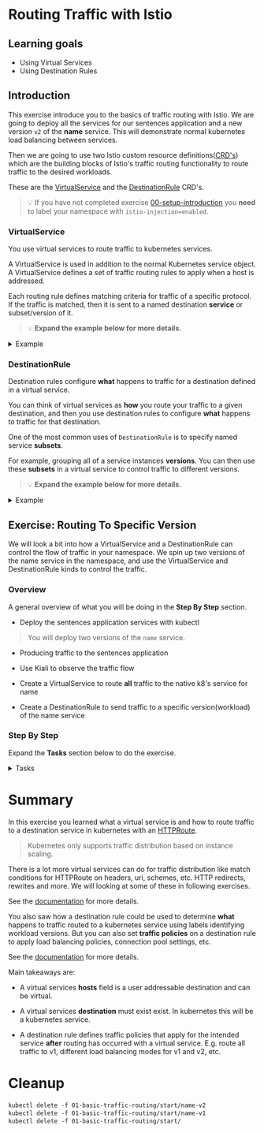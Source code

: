 [//]: # (Copyright, Eficode )
[//]: # (Origin: https://github.com/eficode-academy/istio-katas)
[//]: # (Tags: #sentences #kiali)

# Routing Traffic with Istio

## Learning goals

- Using Virtual Services
- Using Destination Rules

## Introduction

This exercise introduce you to the basics of traffic routing with Istio. 
We are going to deploy all the services for our sentences application 
and a new version `v2` of the **name** service. This will demonstrate normal 
kubernetes load balancing between services. 

Then we are going to use two Istio custom resource definitions([CRD's](https://kubernetes.io/docs/concepts/extend-kubernetes/api-extension/custom-resources/)) which are
the building blocks of Istio's traffic routing functionality to route traffic to 
the desired workloads.

These are the [VirtualService](https://istio.io/latest/docs/reference/config/networking/virtual-service/) and the [DestinationRule](https://istio.io/latest/docs/reference/config/networking/destination-rule/) CRD's.

> :bulb: If you have not completed exercise 
> [00-setup-introduction](00-setup-introduction.md) you **need** to label 
> your namespace with `istio-injection=enabled`.

### VirtualService

You use virtual services to route traffic to kubernetes services. 

A VirtualService is used in addition to the normal Kubernetes service object.
A VirtualService defines a set of traffic routing rules to apply when a host 
is addressed. 

Each routing rule defines matching criteria for traffic of a 
specific protocol. If the traffic is matched, then it is sent to a named 
destination **service** or subset/version of it.

> :bulb: **Expand the example below for more details.**

<details>
    <summary> Example </summary>

```yaml
apiVersion: networking.istio.io/v1beta1
kind: VirtualService
metadata:
  name: myservice-route
spec:
  hosts:
  - myservice
  gateways:
  - mesh
  http:
  - route:
    - destination:
        host: myservice-v1
        subset: myservice-v1
    - destination:
        host: myservice-v2
        subset: myservice-v1
```

- The **http** block is an [HTTPRoute](https://istio.io/latest/docs/reference/config/networking/virtual-service/#HTTPRoute) 
containing the routing rules for HTTP/1.1, HTTP/2 and gRPC traffic. 

> You can also use [TCPRoute](https://istio.io/latest/docs/reference/config/networking/virtual-service/#TCPRoute) 
> and [TLSRoute](https://istio.io/latest/docs/reference/config/networking/virtual-service/#TLSRoute) 
> blocks for configuring routing.

- The **hosts** field is the user addressable destination that the routing rules 
apply to. It is the address used by a client when attempting to connect to a service.
This is **virtual** and doesn't actually have to exist. For example 
You could use it for consolidating routes to all services for an application. 

- The **destination** field specifies the **actual** destination of the routing 
rule and **must** exist. In kubernetes this is a **service** and generally 
takes a form like `reviews`, `ratings`, etc.

- The `mesh` field in the gateways block is a reserved keyword used to imply 
**all** sidecars in the mesh.

- The subset block is the name of a subset within the service and **must** be 
defined in a **DestinationRule**.

</details>

### DestinationRule

Destination rules configure **what** happens to traffic for a destination 
defined in a virtual service.

You can think of virtual services as **how** you route your traffic to a given 
destination, and then you use destination rules to configure **what** happens 
to traffic for that destination.

One of the most common uses of `DestinationRule` is to specify named service **subsets**.

For example, grouping all of a service instances **versions**. You can then 
use these **subsets** in a virtual service to control traffic to different versions.

> :bulb: **Expand the example below for more details.**

<details>
    <summary> Example </summary>

```yaml
apiVersion: networking.istio.io/v1beta1
kind: DestinationRule
metadata:
  name: my-destination-rule
spec:
  host: myservice
  subsets:
  - name: v1
    labels:
      version: v1
  - name: v2
    labels:
      version: v2
  - name: v3
    labels:
      version: v3
```

> Destination rules are applied by Istio **after** virtual service routing 
> rules are **evaluated**, so they apply to the traffic’s “real” destination.

> :bulb: If you have not completed exercise 
> [00-setup-introduction](00-setup-introduction.md) you **need** to label 
> your namespace with `istio-injection=enabled`.

</details>

## Exercise: Routing To Specific Version

We will look a bit into how a VirtualService and a DestinationRule can control 
the flow of traffic in your namespace. We spin up two versions of the name 
service in the namespace, and use the VirtualService and DestinationRule kinds 
to control the traffic.

### Overview

A general overview of what you will be doing in the **Step By Step** section.

- Deploy the sentences application services with kubectl

> You will deploy two versions of the `name` service.

- Producing traffic to the sentences application

- Use Kiali to observe the traffic flow

- Create a VirtualService to route **all** traffic to the native k8's service 
for name

- Create a DestinationRule to send traffic to a specific version(workload) of 
the name service

### Step By Step

Expand the **Tasks** section below to do the exercise.

<details>
    <summary> Tasks </summary>

#### Task: Deploy sentences app and 2 versions of name services

___


```console
kubectl apply -f 01-basic-traffic-routing/start/
kubectl apply -f 01-basic-traffic-routing/start/name-v1
kubectl apply -f 01-basic-traffic-routing/start/name-v2
```

#### Task: Run loop-query.sh

___


```console
./scripts/loop-query.sh
```

#### Task: Observe the traffic in Kiali

___


Go to Graph menu item and select the **Versioned app graph** from the drop 
down menu.

![50/50 split of traffic](images/kiali-blue-green-anno.png)

What you are seeing here is kubernetes load balancing between PODS.
Kubernetes, or more specifically the `kube-proxy`, will load balance in 
either a *round robin* or *random* pattern depending on whether it is 
running in *user space* proxy mode or *IP tables* proxy mode.

You rarely want traffic routed to two version in an uncontrolled 
fashion.

So why is this happening?

> :bulb: Take a look at the label selector for the name service.
> It doesn't specify a version...

#### Task: Create a destination rule and apply it

___


Create a destination rule called `name-dr.yaml` in 
`01-basic-traffic-routing/start/` and apply it.

```yaml
apiVersion: networking.istio.io/v1beta1
kind: DestinationRule
metadata:
  name: name-destination-rule
spec:
  host: name
  exportTo:
  - "."
  subsets:
  - name: name-v1
    labels:
      version: v1
  - name: name-v2
    labels:
      version: v2
```
The above destination rule says, when combined with a virtual service, **what** 
I want to do is send traffic to a workload **labeled** with either `v1` or `v2`.

```console
kubectl apply -f 01-basic-traffic-routing/start/name-dr.yaml
```
Applying the destination rule has no effect at this point because there is no 
virtual service including the destination rule.

> :bulb: To avoid 503 errors **always** apply destination rules and changes to 
> destination rules **prior** to changing virtual services.

#### Task: Create a `VirtualService` to route ALL traffic to version 1 of the name service

___


Create a virtual service called `name-vs.yaml` in 
`01-basic-traffic-routing/start/` and apply it.

```yaml
apiVersion: networking.istio.io/v1beta1
kind: VirtualService
metadata:
  name: name-route
spec:
  hosts:
  - name
  exportTo:
  - "."
  gateways:
  - mesh
  http:
  - route:
    - destination:
        host: name
        subset: name-v1
```

> The `host` field in the above yaml is the kubernetes short name for the service. 
> Istio will translate the short name based one the **namespace** of the rule. 
> E.g. if the virtual service is in namespace `default` the short name name will 
> be interpreted as `name.default.svc.cluster.local`. What will happen if the 
> **name** service is in the namespace `student1`?

```console
kubectl apply -f 01-basic-traffic-routing/start/name-vs.yaml
```

Go to **Graph** menu item in Kiali and select the **Versioned app graph** 
from the drop down menu and observe the traffic flow. It may take a minute 
before fully complete but you should see the traffic being routed to the 
`name-v1` **service**.

> :bulb: Make sure to select `Idle Edges`, `Service Nodes` and 
> `Virtual Services` in the Display drop down.

![Basic virtual service route](images/basic-route-vs.png)

You can see in Kiali that the virtual service combined with the destination 
rule subsets routes traffic to the name workload labeled `v1` even though the 
name service has no versions defined in the selector.

#### Task: Add a route to version 2 of the name service as the **first** route

___

Add a destination to the new service in the `name-vs.yaml` you 
created before. But place it **before** the `name-v1` service and apply it.

```yaml
apiVersion: networking.istio.io/v1beta1
kind: VirtualService
metadata:
  name: name-route
spec:
  hosts:
  - name
  exportTo:
  - "."
  gateways:
  - mesh
  http:
  - route:
    - destination:
        host: name
        subset: name-v2
  - route:
    - destination:
        host: name
        subset: name-v1
```

```console
kubectl apply -f 01-basic-traffic-routing/start/name-vs.yaml
```

#### Task: Use the versioned app graph to observe route precedence in Kiali

___


Go to **Graph** menu item in Kiali and select the **Versioned app graph** 
from the drop down menu and observe the traffic flow. You will see that 
traffic is now being routed to the version 2 service.

![Routing precedence](images/basic-route-precedence-vs.png)

Routing rules are evaluated in **sequential** order from top to bottom, with 
the first rule in the virtual service definition being given highest priority. 

Reorder the destination rules so that service `name-v1` will be evaluated 
first and apply the changes.

```console
kubectl apply -f 01-basic-traffic-routing/start/name-vs.yaml
```

Go to **Graph** menu item in Kiali and select the **Versioned app graph** 
from the drop down menu and observe the traffic flow.Traffic should once more 
be routed to the `name-v1` service.

![Virtual service and destination rule](images/basic-route-vs.png)

</details>

# Summary

In this exercise you learned what a virtual service is and how to route traffic 
to a destination service in kubernetes with an 
[HTTPRoute](https://istio.io/latest/docs/reference/config/networking/virtual-service/#HTTPRoute).

> Kubernetes only supports traffic distribution based on instance scaling. 

There is a lot more virtual services can do for traffic distribution like 
match conditions for HTTPRoute on headers, uri, schemes, etc. HTTP redirects, 
rewrites and more. We will looking at some of these in following exercises.

See the [documentation](https://istio.io/latest/docs/reference/config/networking/virtual-service/#VirtualService) 
for more details.

You also saw how a destination rule could be used to determine **what** 
happens to traffic routed to a kubernetes service using labels identifying 
workload versions. But you can also set **traffic policies** on a destination 
rule to apply load balancing policies, connection pool settings, etc.

See the [documentation](https://istio.io/latest/docs/reference/config/networking/destination-rule/#DestinationRule) 
for more details.

Main takeaways are:

* A virtual services **hosts** field is a user addressable destination and can 
be virtual.

* A virtual services **destination** must exist exist. In kubernetes this will 
be a kubernetes service.

* A destination rule defines traffic policies that apply for the intended 
service **after** routing has occurred with a virtual service. E.g. route 
all traffic to v1, different load balancing modes for v1 and v2, etc.

# Cleanup

```console
kubectl delete -f 01-basic-traffic-routing/start/name-v2
kubectl delete -f 01-basic-traffic-routing/start/name-v1
kubectl delete -f 01-basic-traffic-routing/start/
```
